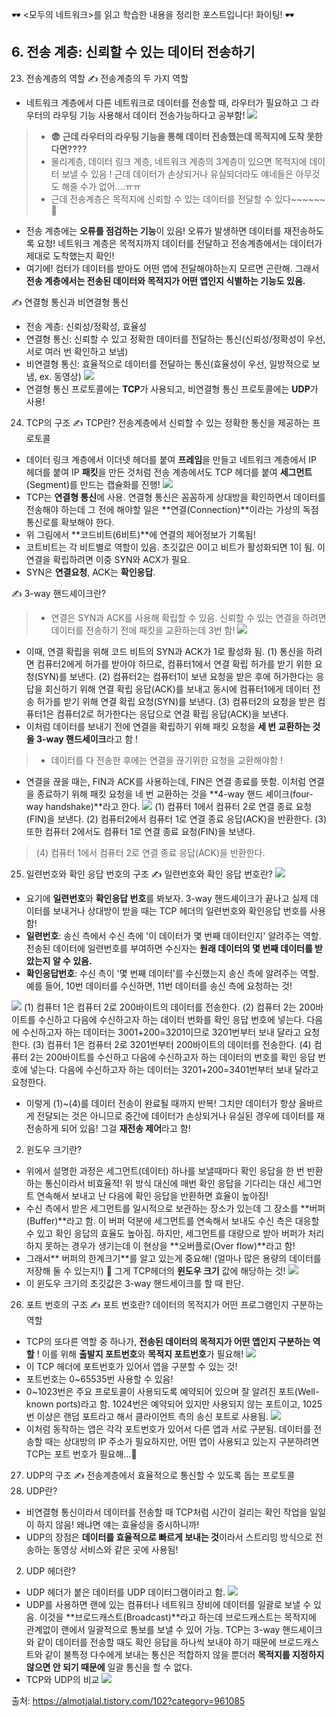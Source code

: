 🕶 <모두의 네트워크>를 읽고 학습한 내용을 정리한 포스트입니다! 화이팅! 🕶
## 6. 전송 계층: 신뢰할 수 있는 데이터 전송하기
23) 전송계층의 역할
✍️ 전송계층의 두 가지 역할
* 네트워크 계층에서 다른 네트워크로 데이터를 전송할 때, 라우터가 필요하고 그 라우터의 라우팅 기능 사용해서 데이터 전송가능하다고 공부함!
![](https://images.velog.io/images/majaeh43/post/7ae799a2-6db8-4b10-9ee4-b63155fe5a59/image.png)
> * **😨 근데 라우터의 라우팅 기능을 통해 데이터 전송했는데 목적지에 도착 못한다면????**
> * 물리계층, 데이터 링크 계층, 네트워크 계층의 3계층이 있으면 목적지에 데이터 보낼 수 있음 ! 근데 데이터가 손상되거나 유실되더라도 얘네들은 아무것도 해줄 수가 없어....ㅠㅠ
> * 근데 전송계층은 목적지에 신뢰할 수 있는 데이터를 전달할 수 있다~~~~~~👏
* 전송 계층에는 **오류를 점검하는 기능**이 있음! 오류가 발생하면 데이터를 재전송하도록 요청! 네트워크 계층은 목적지까지 데이터를 전달하고 전송계층에서는 데이터가 제대로 도착했는지 확인!
* 여기에! 컴터가 데이터를 받아도 어떤 앱에 전달해야하는지 모르면 곤란해. 그래서 **전송 계층에서는 전송된 데이터와 목적지가 어떤 앱인지 식별하는 기능도 있음.**

✍️ 연결형 통신과 비연결형 통신
* 전송 계층: 신뢰성/정확성, 효율성
* 연결형 통신: 신뢰할 수 있고 정확한 데이터를 전달하는 통신(신뢰성/정확성이 우선, 서로 여러 번 확인하고 보냄)
* 비연결형 통신: 효율적으로 데이터를 전달하는 통신(효율성이 우선, 일방적으로 보냄, ex. 동영상)
![](https://images.velog.io/images/majaeh43/post/24ce1498-6e2c-4442-852d-6c3cd6bba400/image.png)
* 연결형 통신 프로토콜에는 **TCP**가 사용되고, 비연결형 통신 프로토콜에는 **UDP**가 사용!

24) TCP의 구조
✍️ TCP란? 전송계층에서 신뢰할 수 있는 정확한 통신을 제공하는 프로토콜
* 데이터 링크 계층에서 이더넷 헤더를 붙여 **프레임**을 만들고 네트워크 계층에서 IP 헤더를 붙여 IP **패킷**을 만든 것처럼 전송 계층에서도 TCP 헤더를 붙여 **세그먼트**(Segment)를 만드는 캡슐화를 진행!
![](https://images.velog.io/images/majaeh43/post/b3a9e301-2cc9-4396-a25a-866ef539cd31/image.png)
* TCP는 **연결형 통신**에 사용. 연결형 통신은 꼼꼼하게 상대방을 확인하면서 데이터를 전송해야 하는데 그 전에 해야할 일은 **연결(Connection)**이라는 가상의 독점 통신로를 확보해야 한다. 
* 위 그림에서 **코드비트(6비트)**에 연결의 제어정보가 기록됨!
* 코트비트는 각 비트별로 역할이 있음. 초깃값은 0이고 비트가 활성화되면 1이 됨. 이 연결을 확립하려면 이중 SYN와 ACX가 필요.
* SYN은 **연결요청**, ACK는 **확인응답**.

✍️ 3-way 핸드셰이크란?
> * 연결은 SYN과 ACK를 사용해 확립할 수 있음. 신뢰할 수 있는 연결을 하려면 데이터를 전송하기 전에 패킷을 교환하는데 3번 함!
![](https://images.velog.io/images/majaeh43/post/92d4ffe0-dfff-4056-859c-c795d302fbd2/image.png)
* 이때, 연결 확립을 위해 코드 비트의 SYN과 ACK가 1로 활성화 됨.
(1) 통신을 하려면 컴퓨터2에게 허가를 받아야 하므로, 컴퓨터1에서 연결 확립 허가를 받기 위한 요청(SYN)를 보낸다.
(2) 컴퓨터2는 컴퓨터1이 보낸 요청을 받은 후에 허가한다는 응답을 회신하기 위해 연결 확립 응답(ACK)를 보내고 동시에 컴퓨터1에게 데이터 전송 허가를 받기 위해 연결 확립 요청(SYN)를 보낸다.
(3) 컴퓨터2의 요청을 받은 컴퓨터1은 컴퓨터2로 허가한다는 응답으로 연결 확립 응답(ACK)을 보낸다.
* 이처럼 데이터를 보내기 전에 연결을 확립하기 위해 패킷 요청을 **세 번 교환하는 것을 3-way 핸드세이크**라고 함 !

> * 데이터를 다 전송한 후에는 연결을 끊기위한 요청을 교환해야함 !
* 연결을 끊을 때는, FIN과 ACK를 사용하는데, FIN은 연결 종료를 뜻함. 이처럼 연결을 종료하기 위해 패킷 요청을 네 번 교환하는 것을 **4-way 핸드 셰이크(four-way handshake)**라고 한다.
![](https://images.velog.io/images/majaeh43/post/b35d08f0-2a84-4a2f-ab49-2dfad6fd7d49/image.png)
(1) 컴퓨터 1에서 컴퓨터 2로 연결 종료 요청(FIN)을 보낸다.
(2) 컴퓨터2에서 컴퓨터 1로 연결 종료 응답(ACK)을 반환한다.
(3) 또한 컴퓨터 2에서도 컴퓨터 1로 연결 종료 요청(FIN)을 보낸다.
> (4) 컴퓨터 1에서 컴퓨터 2로 연결 종료 응답(ACK)을 반환한다.

25) 일련번호와 확인 응답 번호의 구조
✍️ 일련번호와 확인 응답 번호란?
![](https://images.velog.io/images/majaeh43/post/b3a9e301-2cc9-4396-a25a-866ef539cd31/image.png)
* 요기에 **일련번호**와 **확인응답 번호**를 봐보자. 3-way 핸드셰이크가 끝나고 실제 데이터를 보내거나 상대방이 받을 때는 TCP 헤더의 일련번호와 확인응답 번호를 사용함!
* **일련번호**: 송신 측에서 수신 측에 '이 데이터가 몇 번째 데이터인지' 알려주는 역할. 전송된 데이터에 일련번호를 부여하면 수신자는 **원래 데이터의 몇 번째 데이터를 받았는지 알 수 있음.**
* **확인응답번호**: 수신 측이 '몇 번째 데이터'를 수신했는지 송신 측에 알려주는 역할. 예를 들어, 10번 데이터를 수신하면, 11번 데이터를 송신 측에 요청하는 것!

![](https://images.velog.io/images/majaeh43/post/8dedf3dc-a664-4acb-ac00-a2b956927a9a/image.png)
(1) 컴퓨터 1은 컴퓨터 2로 200바이트의 데이터를 전송한다.
(2) 컴퓨터 2는 200바이트를 수신하고 다음에 수신하고자 하는 데이터 번화를 확인 응답 번호에 넣는다. 다음에 수신하고자 하는 데이터는 3001+200=3201이므로 3201번부터 보내 달라고 요청한다.
(3) 컴퓨터 1은 컴퓨터 2로 3201번부터 200바이트의 데이터를 전송한다. 
(4) 컴퓨터 2는 200바이트를 수신하고 다음에 수신하고자 하는 데이터의 번호를 확인 응답 번호에 넣는다. 다음에 수신하고자 하는 데이터는 3201+200=3401번부터 보내 달라고 요청한다.

* 이렇게 (1)~(4)를 데이터 전송이 완료될 때까지 반복! 그치만 데이터가 항상 올바르게 전달되는 것은 아니므로 중간에 데이터가 손상되거나 유실된 경우에 데이터를 재전송하게 되어 있음! 그걸 **재전송 제어**라고 함!

2) 윈도우 크기란?
* 위에서 설명한 과정은 세그먼트(데이터) 하나를 보낼때마다 확인 응답을 한 번 반환하는 통신이라서 비효율적! 위 방식 대신에 매번 확인 응답을 기다리는 대신 세그먼트 연속해서 보내고 난 다음에 확인 응답을 반환하면 효율이 높아짐!
* 수신 측에서 받은 세그먼트를 일시적으로 보관하는 장소가 있는데 그 장소를 **버퍼(Buffer)**라고 함. 이 버퍼 덕분에 세그먼트를 연속해서 보내도 수신 측은 대응할 수 있고 확인 응답의 효율도 높아짐. 하지만, 세그먼트를 대량으로 받아 버퍼가 처리하지 못하는 경우가 생기는데 이 현상을 **오버플로(Over flow)**라고 함!
* 그래서** 버퍼의 한계크기**를 알고 있는게 중요해! (얼마나 많은 용량의 데이터를 저장해 둘 수 있는지!) 🌱 그게 TCP헤더의 **윈도우 크기** 값에 해당하는 것!
![](https://images.velog.io/images/majaeh43/post/dec37280-e7c2-462c-bc2f-c3532fe9d7d7/image.png)
* 이 윈도우 크기의 초깃값은 3-way 핸드세이크를 할 때 판단.

26) 포트 번호의 구조
✍️ 포트 번호란? 데이터의 목적지가 어떤 프로그램인지 구분하는 역할
* TCP의 또다른 역할 중 하나가, **전송된 데이터의 목적지가 어떤 앱인지 구분하는 역할** ! 이를 위해 **출발지 포트번호**와 **목적지 포트번호**가 필요해!
![](https://images.velog.io/images/majaeh43/post/33ca31ae-d691-4bf8-a8d7-7391d1c24e1e/image.png)
* 이 TCP 헤더에 포트번호가 있어서 앱을 구분할 수 있는 것!
* 포트번호는 0~65535번 사용할 수 있음!
* 0~1023번은 주요 프로토콜이 사용되도록 예약되어 있으며 잘 알려진 포트(Well-known ports)라고 함. 1024번은 예약되어 있지만 사용되지 않는 포트이고, 1025번 이상은 랜덤 포트라고 해서 클라이언트 측의 송신 포트로 사용됨.
![](https://images.velog.io/images/majaeh43/post/dc886e45-261e-4739-8d8f-615fbbba8538/image.png)
* 이처럼 동작하는 앱은 각각 포트번호가 있어서 다른 앱과 서로 구분됨. 데이터를 전송할 때는 상대방의 IP 주소가 필요하지만, 어떤 앱이 사용되고 있는지 구분하려면 TCP는 포트 번호가 필요해...🌱 

27) UDP의 구조
✍️ 전송계층에서 효율적으로 통신할 수 있도록 돕는 프로토콜
1) UDP란?
* 비연결형 통신이라서 데이터를 전송할 때 TCP처럼 시간이 걸리는 확인 작업을 일일이 하지 않음! 왜냐면 얘는 효율성을 중시하니까!
* UDP의 장점은 **데이터를 효율적으로 빠르게 보내는 것**이라서 스트리밍 방식으로 전송하는 동영상 서비스와 같은 곳에 사용됨!
2) UDP 헤더란?
* UDP 헤더가 붙은 데이터를 UDP 데이터그램이라고 함.
![](https://images.velog.io/images/majaeh43/post/7c592b0d-13c7-4a5c-a8ee-8fa42b1bcbaa/image.png)
* UDP를 사용하면 랜에 있는 컴퓨터나 네트워크 장비에 데이터를 일괄로 보낼 수 있음. 이것을 **브로드캐스트(Broadcast)**라고 하는데 브로드캐스트는 목적지에 관계없이 랜에서 일괄적으로 통보를 보낼 수 있어 가능. TCP는 3-way 핸드셰이크와 같이 데이터를 전송할 때도 확인 응답을 하나씩 보내야 하기 때문에 브로드캐스트와 같이 불특정 다수에게 보내는 통신은 적합하지 않을 뿐더러 **목적지를 지정하지 않으면 안 되기 때문에** 일괄 통신을 할 수 없다.
* TCP와 UDP의 비교
![](https://images.velog.io/images/majaeh43/post/4ebce5a9-5a00-4653-af6d-b985ba736b9a/image.png)

출처: https://almotjalal.tistory.com/102?category=961085
